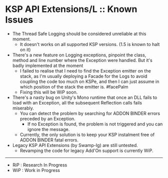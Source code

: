 # KSP API Extensions/L :: Known Issues

* The Thread Safe Logging should be considered unreliable at this moment.
	+ It doesn't works on all supported KSP versions. (1.5 is known to halt on it) 
* There's a new feature on Logging exceptions, pinpoint the class, method and line number where the Exception were handled. But it's badly implemented at the moment
	- I failed to realise that I need to find the Exception emitter on the stack, as I'm usually deploying a Facade for the Logs to avoid coupling the code too much on KSPe, and then I can just assume in which position of the stack the emitter is. #facePalm
	- Fixing this will be WiP soon. 
* There's a nasty bug on Unity's Mono runtime that once an DLL fails to load with an Exception, all the subsequent Reflection calls fails miserably.
	+ You can detect the problem by searching for ADDON BINDER errors preceded by an Exception.
		- If no Exception is found, the problem is not triggered and you can ignore the message.
	+ Currently, the only solution is to keep your KSP instalment free of ADDON BINDER fatal errors.
* Legacy KSP API Extensions (by Swamp-Ig) are still untested.
	+ Revamping the code for legacy Add'On support is currently WiP.

- - - 

* RiP : Research In Progress
* WiP : Work in Progress
